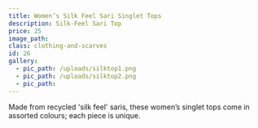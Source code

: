 ```yaml
---
title: Women’s Silk Feel Sari Singlet Tops
description: Silk-Feel Sari Top
price: 25
image_path:
class: clothing-and-scarves
id: 26
gallery:
  - pic_path: /uploads/silktop1.png
  - pic_path: /uploads/silktop2.png
  - pic_path:
---
```



Made from recycled 'silk feel' saris, these women’s singlet tops come in assorted colours; each piece is unique.